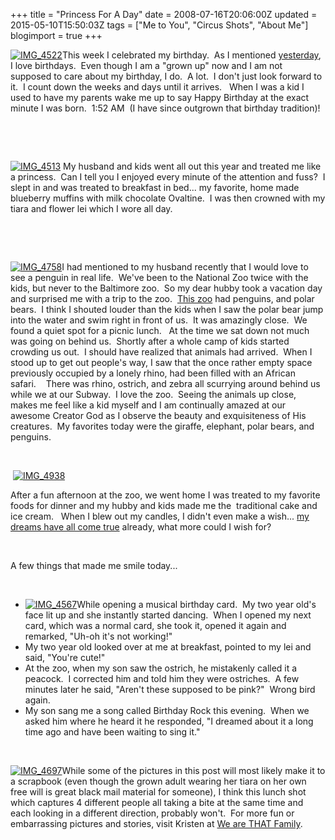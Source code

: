 +++
title = "Princess For A Day"
date = 2008-07-16T20:06:00Z
updated = 2015-05-10T15:50:03Z
tags = ["Me to You", "Circus Shots", "About Me"]
blogimport = true 
+++

[![IMG_4522](https://latc.s3.amazonaws.com/wp-content/uploads/2008/07/img-4522-thumb.jpg)](https://latc.s3.amazonaws.com/wp-content/uploads/2008/07/img-4522.jpg)This week I celebrated my birthday.&#160; As I mentioned [yesterday](http://lifeatthecircus.com/2008/07/15/remembering-those-special-days/), I love birthdays.&#160; Even though I am a &quot;grown up&quot; now and I am not supposed to care about my birthday, I do.&#160; A lot.&#160; I don't just look forward to it.&#160; I count down the weeks and days until it arrives.&#160;&#160; When I was a kid I used to have my parents wake me up to say Happy Birthday at the exact minute I was born.&#160; 1:52 AM&#160; (I have since outgrown that birthday tradition)!&#160; 

&#160;

&#160;

[![IMG_4513](https://latc.s3.amazonaws.com/wp-content/uploads/2008/07/img-4513-thumb.jpg)](https://latc.s3.amazonaws.com/wp-content/uploads/2008/07/img-4513.jpg) My husband and kids went all out this year and treated me like a princess.&#160; Can I tell you I enjoyed every minute of the attention and fuss?&#160; I slept in and was treated to breakfast in bed... my favorite, home made blueberry muffins with milk chocolate Ovaltine.&#160; I was then crowned with my tiara and flower lei which I wore all day.&#160; 

&#160;

&#160;

[![IMG_4758](https://latc.s3.amazonaws.com/wp-content/uploads/2008/07/img-4758-thumb.jpg)](https://latc.s3.amazonaws.com/wp-content/uploads/2008/07/img-4758.jpg)I had mentioned to my husband recently that I would love to see a penguin in real life.&#160; We've been to the National Zoo twice with the kids, but never to the Baltimore zoo.&#160; So my dear hubby took a vacation day and surprised me with a trip to the zoo.&#160; [This zoo](http://www.marylandzoo.org/) had penguins, and polar bears.&#160; I think I shouted louder than the kids when I saw the polar bear jump into the water and swim right in front of us.&#160; It was amazingly close.&#160; We found a quiet spot for a picnic lunch.&#160;&#160; At the time we sat down not much was going on behind us.&#160; Shortly after a whole camp of kids started crowding us out.&#160; I should have realized that animals had arrived.&#160; When I stood up to get out people's way, I saw that the once rather empty space previously occupied by a lonely rhino, had been filled with an African safari.&#160;&#160;&#160; There was rhino, ostrich, and zebra all scurrying around behind us while we at our Subway.&#160; I love the zoo.&#160; Seeing the animals up close, makes me feel like a kid myself and I am continually amazed at our awesome Creator God as I observe the beauty and exquisiteness of His creatures.&#160; My favorites today were the giraffe, elephant, polar bears, and penguins.

&#160;

&#160;[![IMG_4938](https://latc.s3.amazonaws.com/wp-content/uploads/2008/07/img-4938-thumb1.jpg)](https://latc.s3.amazonaws.com/wp-content/uploads/2008/07/img-49381.jpg) 

After a fun afternoon at the zoo, we went home I was treated to my favorite foods for dinner and my hubby and kids made me the&#160; traditional cake and ice cream.&#160;&#160; When I blew out my candles, I didn't even make a wish... [my dreams have all come true](http://lifeatthecircus.com/2008/05/10/a-dream-come-true/) already, what more could I wish for? 

&#160;

A few things that made me smile today...

&#160;

*   [![IMG_4567](https://latc.s3.amazonaws.com/wp-content/uploads/2008/07/img-4567-thumb.jpg)](https://latc.s3.amazonaws.com/wp-content/uploads/2008/07/img-45675.jpg)While opening a musical birthday card.&#160; My two year old's face lit up and she instantly started dancing.&#160; When I opened my next card, which was a normal card, she took it, opened it again and remarked, &quot;Uh-oh it's not working!&quot;&#160;
*   My two year old looked over at me at breakfast, pointed to my lei and said, &quot;You're cute!&quot;&#160;
*   At the zoo, when my son saw the ostrich, he mistakenly called it a peacock.&#160; I corrected him and told him they were ostriches.&#160; A few minutes later he said, &quot;Aren't these supposed to be pink?&quot;&#160; Wrong bird again.
*   My son sang me a song called Birthday Rock this evening.&#160; When we asked him where he heard it he responded, &quot;I dreamed about it a long time ago and have been waiting to sing it.&quot;&#160;

&#160;

[![IMG_4697](https://latc.s3.amazonaws.com/wp-content/uploads/2008/07/img-4697-thumb.jpg)](https://latc.s3.amazonaws.com/wp-content/uploads/2008/07/img-4697.jpg)While some of the pictures in this post will most likely make it to a scrapbook (even though the grown adult wearing her tiara on her own free will is great black mail material for someone), I think this lunch shot which captures 4 different people all taking a bite at the same time and each looking in a different direction, probably won't.&#160; For more fun or embarrassing pictures and stories, visit Kristen at [We are THAT Family](http://www.wearethatfamily.com/2008/07/sincerely-fro-me-to-you-before-fro.html).

&#160;

&#160;

&#160;

 [](https://latc.s3.amazonaws.com/wp-content/uploads/2008/07/img-45675.jpg)


